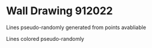 # Wall Drawing 912022

Lines pseudo-randomly generated from points avabliable

Lines colored pseudo-randomly